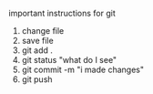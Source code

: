 important instructions for git

1. change file
1. save file
1. git add . 
1. git status "what do I see"
1. git commit -m "i made changes"
1. git push